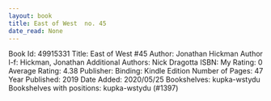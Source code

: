 ```yaml
---
layout: book
title: East of West  no. 45
date_read: None
---
```


Book Id: 49915331
Title: East of West #45
Author: Jonathan Hickman
Author l-f: Hickman, Jonathan
Additional Authors: Nick Dragotta
ISBN: 
My Rating: 0
Average Rating: 4.38
Publisher: 
Binding: Kindle Edition
Number of Pages: 47
Year Published: 2019
Date Added: 2020/05/25
Bookshelves: kupka-wstydu
Bookshelves with positions: kupka-wstydu (#1397)

